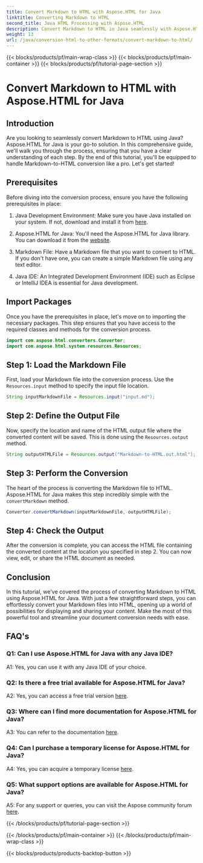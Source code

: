 ```yaml
---
title: Convert Markdown to HTML with Aspose.HTML for Java
linktitle: Converting Markdown to HTML
second_title: Java HTML Processing with Aspose.HTML
description: Convert Markdown to HTML in Java seamlessly with Aspose.HTML for Java. Follow our step-by-step guide to streamline your document conversion needs.
weight: 13
url: /java/conversion-html-to-other-formats/convert-markdown-to-html/
---
```


{{< blocks/products/pf/main-wrap-class >}}
{{< blocks/products/pf/main-container >}}
{{< blocks/products/pf/tutorial-page-section >}}

# Convert Markdown to HTML with Aspose.HTML for Java


## Introduction

Are you looking to seamlessly convert Markdown to HTML using Java? Aspose.HTML for Java is your go-to solution. In this comprehensive guide, we'll walk you through the process, ensuring that you have a clear understanding of each step. By the end of this tutorial, you'll be equipped to handle Markdown-to-HTML conversion like a pro. Let's get started!

## Prerequisites

Before diving into the conversion process, ensure you have the following prerequisites in place:

1. Java Development Environment: Make sure you have Java installed on your system. If not, download and install it from [here](https://www.java.com).

2. Aspose.HTML for Java: You'll need the Aspose.HTML for Java library. You can download it from the [website](https://releases.aspose.com/html/java/).

3. Markdown File: Have a Markdown file that you want to convert to HTML. If you don't have one, you can create a simple Markdown file using any text editor.

4. Java IDE: An Integrated Development Environment (IDE) such as Eclipse or IntelliJ IDEA is essential for Java development.

## Import Packages

Once you have the prerequisites in place, let's move on to importing the necessary packages. This step ensures that you have access to the required classes and methods for the conversion process.

```java
import com.aspose.html.converters.Converter;
import com.aspose.html.system.resources.Resources;
```

## Step 1: Load the Markdown File

First, load your Markdown file into the conversion process. Use the `Resources.input` method to specify the input file location.

```java
String inputMarkdownFile = Resources.input("input.md");
```

## Step 2: Define the Output File

Now, specify the location and name of the HTML output file where the converted content will be saved. This is done using the `Resources.output` method.

```java
String outputHTMLFile = Resources.output("Markdown-to-HTML.out.html");
```

## Step 3: Perform the Conversion

The heart of the process is converting the Markdown file to HTML. Aspose.HTML for Java makes this step incredibly simple with the `convertMarkdown` method.

```java
Converter.convertMarkdown(inputMarkdownFile, outputHTMLFile);
```

## Step 4: Check the Output

After the conversion is complete, you can access the HTML file containing the converted content at the location you specified in step 2. You can now view, edit, or share the HTML document as needed.

## Conclusion

In this tutorial, we've covered the process of converting Markdown to HTML using Aspose.HTML for Java. With just a few straightforward steps, you can effortlessly convert your Markdown files into HTML, opening up a world of possibilities for displaying and sharing your content. Make the most of this powerful tool and streamline your document conversion needs with ease.

## FAQ's

### Q1: Can I use Aspose.HTML for Java with any Java IDE?

A1: Yes, you can use it with any Java IDE of your choice.

### Q2: Is there a free trial available for Aspose.HTML for Java?

A2: Yes, you can access a free trial version [here](https://releases.aspose.com/html/java).

### Q3: Where can I find more documentation for Aspose.HTML for Java?

A3: You can refer to the documentation [here](https://reference.aspose.com/html/java/).

### Q4: Can I purchase a temporary license for Aspose.HTML for Java?

A4: Yes, you can acquire a temporary license [here](https://purchase.aspose.com/temporary-license/).

### Q5: What support options are available for Aspose.HTML for Java?

A5: For any support or queries, you can visit the Aspose community forum [here](https://forum.aspose.com/).

{{< /blocks/products/pf/tutorial-page-section >}}

{{< /blocks/products/pf/main-container >}}
{{< /blocks/products/pf/main-wrap-class >}}

{{< blocks/products/products-backtop-button >}}
